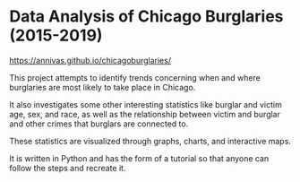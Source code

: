 # Data Analysis of Chicago Burglaries (2015-2019)

https://annivas.github.io/chicagoburglaries/

This project attempts to identify trends concerning when and where burglaries are most likely to take place in Chicago.

It also investigates some other interesting statistics like burglar and victim age, sex, and race, as well as the relationship between victim and burglar and other crimes that burglars are connected to.

These statistics are visualized through graphs, charts, and interactive maps.

It is written in Python and has the form of a tutorial so that anyone can follow the steps and recreate it.



